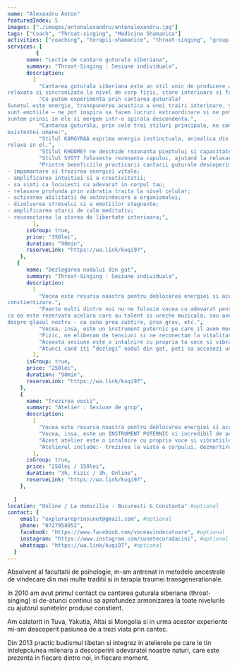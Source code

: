 ```yaml
---
name: "Alexandru Anton"
featuredIndex: 5
images: ["./images/antonalexandru/antonalexandru.jpg"]
tags: ["Coach", "Throat-singing", "Medicina Shamanica"]
activities: ["coaching", "terapii-shamanice", "throat-singing", "group-throat-singing","group-alteservicii", "alte-servicii"]
services: [
         {
      name: "Lectie de cantare guturala siberiana",
      summary: "Throat-Singing : Sesiune individuala",
      description:
        [
          "Cantarea guturala siberiana este un stil unic de producere a sunetelor, care necesita o prezenta
relaxata si sincronizata la nivel de corp fizic, stare interioara si focus mental.",
          "Ce putem experimenta prin cantarea guturala?
Sunetul este energie, transpunerea acustica a unei trairi interioare. Stim cu totii ce puternice
sunt emotiile – ne pot inspira sa facem lucruri extraordinare si ne pot distruge, atunci cand
suntem prinsi in ele si mergem intr-o spirala descendenta.",
          "Cantarea guturala, prin cele trei stiluri principale, ne conecteaza la trei paliere esentiale ale
existentei umane:",
          "Stilul KARGYRAA exprima energia instinctuala, animalica din abdomenul inferior si de la baza coloanei. Atunci cand nu ne asumam aceste forte din interiorul nostru, ele ne controleaza si ne imping de la spate ca niste stihii veritabile. Cand devenim constienti de ele si le exprimam, ne recuperam un rezervor imens de vitalitate, creativitate, inradacinare, incredere, abundenta, stabilitate. Simtim palpabil ca avem un loc pe pamant si ca ne putem
relaxa in el.",
          "Stilul KHOOMEY ne deschide rezonanta pieptului si capacitatea noastra imensa de a genera iubire, caldura, afectiune, acceptare, alinare – ca si cum ne amintim ca fiecare durere isi are cantecul ei de leagan.",
          "Stilul SYGYT foloseste rezonanta capului, ajutand la relaxarea si energizarea profunda a creierului, dar si a glandei pineale si pituitare.",
          "Printre beneficiile practicarii cantarii guturale descoperim:
- impamantare si trezirea energiei vitale;
- amplificarea intuitiei si a creativitatii;
- sa simti ca locuiesti cu adevarat in corpul tau;
- relaxare profunda prin vibratia traita la nivel celular;
- activarea abilitatii de autovindecare a organismului;
- dizolvarea stresului si a emotiilor stagnante;
- amplificarea starii de calm meditativ;
- reconectarea la starea de libertate interioara;",
        ],
      isGroup: true,
      price: "350lei",
      duration: "90min",
      reserveLink: "https://wa.link/kuqi97",
    },
   {
      name: "Dezlegarea nodului din gat",
      summary: "Throat-Singing : Sesiune individuala",
      description:
        [
          "Vocea este resursa noastra pentru deblocarea energiei si accesarea experientelor de
constientizare.",
          "Foarte multi dintre noi nu ne folosim vocea cu adevarat pentru ca undeva, candva, am invatat
ca ea este rezervata acelora care au talent si ureche muzicala, sau avem convingeri negative
despre glasul nostru - ca suna prea subtire, prea grav, etc.",
          "Vocea, insa, este un instrument puternic pe care il avem mereu cu noi.",
          "Fizic, ne eliberam de tensiuni si ne reconectam la vitalitatea si inteligenta corpului. Emotional, dizolvam din trairile reprimate, frustrari, neimpliniri. Mental, putem sa ne depasim inhibitiile si indoielile despre potentialul nostru.",
          "Aceasta sesiune este o intalnire cu propria ta voce si vibratiile ei, pe care le poti folosi in scopul relaxarii si al autocunoasterii. Poti descoperi corpul ca pe o complexa cutie de rezonanta, poti simti cum sunetul curge prin el si rezoneaza in spatiul tau interior.",
          "Atunci cand iti “dezlegi” nodul din gat, poti sa accesezi un nou nivel de libertate in privinta exprimarii, poti descoperi mai multa incredere in starea ta spontana de flux plina de inspiratie si autenticitate.",
        ],
      isGroup: true,
      price: "250lei",
      duration: "90min",
      reserveLink: "https://wa.link/kuqi97",
    },
    {
      name: "Trezirea vocii",
      summary: "Atelier : Sesiune de grup",
      description:
        [
          "Vocea este resursa noastra pentru deblocarea energiei si accesarea experientelor de constientizare. Foarte multi dintre noi nu ne folosim vocea cu adevarat pentru ca undeva, candva, am invatat ca ea este rezervata acelora care au talent si ureche muzicala...sau avem convingeri negative despre glasul nostru - ca suna prea subtire, prea nu stiu cum....",
          "Vocea, insa, este un INSTRUMENT PUTERNIC si incredibil de accesibil. La nivel FIZIC ne eliberam de tensiuni si ne reconectam la vitalitatea si inteligenta corpului. EMOTIONAL, dizolvam din trairile reprimate, frustrari, neimpliniri. Pe plan MENTAL putem sa ne depasim inhibitiile si indoielile despre potentialul nostru.",
          "Acest atelier este o intalnire cu propria voce si vibratiile ei, pe care le putem folosi in scopul relaxarii si al autocunoasterii. Descoperim corpul ca pe o complexa cutie de rezonanta si simtim cum sunetul curge prin el si interactioneaza cu tot ce avem in interiorul nostru, cu bucuriile, greutatile si mai ales cu necunoscutul. Vocea noastra este o manifestare vie - atunci cand ii oferim spatiu ne poate aduce si mai multa prospetime si vitalitate, dar nu in ultimul rand capacitatea de a ne conecta autentic cu cei din jurul nostru.",
          "Atelierul include:- trezirea la viata a corpului, dezmortirea!, - deblocare respiratiei, sora geamana a vocii, - descoperirea muschiului vocii , - amplificarea capacitatii de exprimare, - practici de imprietenire cu propria voce-uau, - suport de curs video cu exercitii pentru practica zilnica",
        ],
      isGroup: true,
      price: "250lei / 150lei",
      duration: "3h, Fizic / 3h, Online",
      reserveLink: "https://wa.link/kuqi97",
    },
     
  ]
location: "Online / La domiciliu - Bucuresti & Constanta" #optional
contact: {
    email: "explorareprinsunet@gmail.com", #optional
    phone: "0727958853",
    facebook: "https://www.facebook.com/voceavindecatoare", #optional
    instagram: "https://www.instagram.com/sunetecuradacini", #optional
    whatsapp: "https://wa.link/kuqi97", #optional
  }
---
```


Absolvent al facultatii de psihologie, m-am antrenat in metodele ancestrale de vindecare din mai multe traditii si in terapia traumei transgenerationale.

In 2010 am avut primul contact cu cantarea guturala siberiana (throat-singing) si de-atunci continui sa aprofundez armonizarea la toate nivelurile cu ajutorul sunetelor produse constient.

Am calatorit in Tuva, Yakutia, Altai si Mongolia si in urma acestor experiente mi-am descoperit pasiunea de a trezi viata prin cantec. 

Din 2013 practic budismul tibetan si integrez in atelierele pe care le tin intelepciunea milenara a descoperirii adevaratei noastre naturi, care este prezenta in fiecare dintre noi, in fiecare moment.
